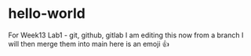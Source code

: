 # hello-world
For Week13 Lab1 - git, github, gitlab
I am editing this now from a branch
I will then merge them into main
here is an emoji 👍
